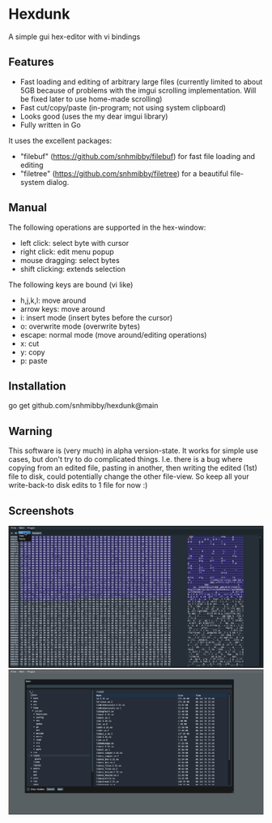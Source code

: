 # Hexdunk
A simple gui hex-editor with vi bindings

## Features
- Fast loading and editing of arbitrary large files (currently limited to about
  5GB because of problems with the imgui scrolling implementation. Will be
  fixed later to use home-made scrolling)
- Fast cut/copy/paste (in-program; not using system clipboard)
- Looks good (uses the my dear imgui library)
- Fully written in Go

It uses the excellent packages:
- "filebuf" (https://github.com/snhmibby/filebuf) for fast file loading and editing
- "filetree" (https://github.com/snhmibby/filetree) for a beautiful file-system dialog.

## Manual
The following operations are supported in the hex-window:
- left click: select byte with cursor
- right click: edit menu popup
- mouse dragging: select bytes
- shift clicking: extends selection

The following keys are bound (vi like)
- h,j,k,l: move around
- arrow keys: move around
- i: insert mode (insert bytes before the cursor)
- o: overwrite mode (overwrite bytes)
- escape: normal mode (move around/editing operations)
- x: cut
- y: copy
- p: paste

## Installation
go get github.com/snhmibby/hexdunk@main

## Warning
This software is (very much) in alpha version-state. It works for simple use cases,
but don't try to do complicated things.
I.e. there is a bug where copying from an edited file, pasting in another,
then writing the edited (1st) file to disk, could potentially change the other file-view. So keep all your write-back-to disk edits to 1 file for now :)

## Screenshots

![Image of HexDunk editing a selection](screenshots/selection_with_edit_menu.png)
![Image of the file dialog (proud of my work :X)](screenshots/open-dialog.png)
